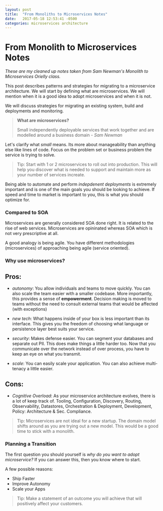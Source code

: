 ```yaml
---
layout: post
title:  "From Monoliths to Microservices Notes"
date:   2017-05-18 12:53:41 -0500
categories: microservices architecture
---
```


# From Monolith to Microservices Notes

_These are my cleaned up notes taken from Sam Newman's Monolith to Microservices Orielly class._

This post describes patterns and strategies for migrating to a microservice architecture. We will
start by defining what are microservices. We will mention when it is a good idea to adopt microservices
and when it is not.

We will discuss strategies for migrating an existing system, build and deployments and monitoring.


>
> **What are microservices?**
>
> Small independently deployable services that work together and 
> are modelled around a business domain - _Sam Newman_
> 

Let's clarify what _small_ means. Its more about manageability than anything else like 
lines of code. Focus on the problem set or business problem the service is trying to solve.

>
> Tip: Start with 1 or 2 microservices to roll out into production. This will help you discover
>      what is needed to support and maintain more as your number of services increate.
>

Being able to automate and perform _indepdenent deployments_ is extremely important and is one
of the main goals you should be looking to achieve. If speed and time to market is important to 
you, this is what you should optimize for.

### Compared to SOA
Microservices are generally considered SOA done right. It is related to the rise of web services.
Microservices are opininated whereas SOA which is not very prescriptive at all.

A good analogy is being agile. You have different methodologies (microservices) of approaching being agile (service oriented).


### Why use microservices?

## Pros:

 * _autonomy_: You allow individuals and teams to move quickly. You can also scale the team easier with a smaller codebase. More importantly, this provides
               a sense of __empowerment__. Decision making is moved to teams without the need to consult external teams that would be affected (with exceptions)

 * _new tech_: What happens inside of your box is less important than its interface. This gives you the freedom of choosing what language or persistence layer best suits your
               service.

 * _security_: Makes defense easier. You can segment your databases and separate out PII. This does make things a little harder too. Now that you communicate over the
               network instead of over process, you have to keep an eye on what you transmit.

 * _scale_: You can easily scale your application. You can also achieve multi-tenacy a little easier.

## Cons:
 
 * _Cognitive Overload_: As your microservice architecture evolves, there is a lot of keep track of. Tooling, Configuration, Discovery, Routing, Observability,
                         Datastores, Orchestration & Deployment, Development, Policy: Architecture & Sec. Compliance.

>
> Tip: Microservices are not ideal for a new startup. The domain model shifts around as you are trying out a new model. This would be a good time to stick with
>     a monolith.
>

### Planning a Transition

The first question you should yourself is _why do you want to adopt microservice?_ If you can answer this, then you know where to start.

A few possible reasons:

 * Ship Faster
 * Improve Autonomy
 * Scale your Apps

>
> Tip: Make a statement of an outcome you will achieve that will positively affect your customers.
>



